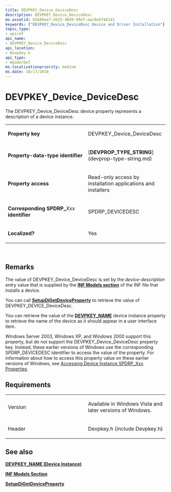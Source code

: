 ```yaml
---
title: DEVPKEY_Device_DeviceDesc
description: DEVPKEY_Device_DeviceDesc
ms.assetid: 02b88ee7-d825-48d9-99ef-aac8e6748141
keywords: ["DEVPKEY_Device_DeviceDesc Device and Driver Installation"]
topic_type:
- apiref
api_name:
- DEVPKEY_Device_DeviceDesc
api_location:
- Devpkey.h
api_type:
- HeaderDef
ms.localizationpriority: medium
ms.date: 10/17/2018
---
```


# DEVPKEY_Device_DeviceDesc


The DEVPKEY_Device_DeviceDesc device property represents a description of a device instance.

<table>
<colgroup>
<col width="50%" />
<col width="50%" />
</colgroup>
<tbody>
<tr class="odd">
<td align="left"><p><strong>Property key</strong></p></td>
<td align="left"><p>DEVPKEY_Device_DeviceDesc</p></td>
</tr>
<tr class="even">
<td align="left"><p><strong>Property-data-type identifier</strong></p></td>
<td align="left"><p>[<strong>DEVPROP_TYPE_STRING</strong>](devprop-type-string.md)</p></td>
</tr>
<tr class="odd">
<td align="left"><p><strong>Property access</strong></p></td>
<td align="left"><p>Read-only access by installation applications and installers</p></td>
</tr>
<tr class="even">
<td align="left"><p><strong>Corresponding SPDRP_</strong><em>Xxx</em> <strong>identifier</strong></p></td>
<td align="left"><p>SPDRP_DEVICEDESC</p></td>
</tr>
<tr class="odd">
<td align="left"><p><strong>Localized?</strong></p></td>
<td align="left"><p>Yes</p></td>
</tr>
</tbody>
</table>

 

Remarks
-------

The value of DEVPKEY_Device_DeviceDesc is set by the *device-description* entry value that is supplied by the [**INF Models section**](https://msdn.microsoft.com/library/windows/hardware/ff547456) of the INF file that installs a device.

You can call [**SetupDiGetDeviceProperty**](https://msdn.microsoft.com/library/windows/hardware/ff551963) to retrieve the value of DEVPKEY_DEVICE_DeviceDesc.

You can retrieve the value of the [**DEVPKEY_NAME**](devpkey-name--device-instance-.md) device instance property to retrieve the name of the device as it should appear in a user interface item.

Windows Server 2003, Windows XP, and Windows 2000 support this property, but do not support the DEVPKEY_Device_DeviceDesc property key. Instead, these earlier versions of Windows use the corresponding SPDRP_DEVICEDESC identifier to access the value of the property. For information about how to access this property value on these earlier versions of Windows, see [Accessing Device Instance SPDRP_Xxx Properties](https://msdn.microsoft.com/library/windows/hardware/ff537737).

Requirements
------------

<table>
<colgroup>
<col width="50%" />
<col width="50%" />
</colgroup>
<tbody>
<tr class="odd">
<td align="left"><p>Version</p></td>
<td align="left"><p>Available in Windows Vista and later versions of Windows.</p></td>
</tr>
<tr class="even">
<td align="left"><p>Header</p></td>
<td align="left">Devpkey.h (include Devpkey.h)</td>
</tr>
</tbody>
</table>

## See also


[**DEVPKEY_NAME (Device Instance)**](devpkey-name--device-instance-.md)

[**INF Models Section**](https://msdn.microsoft.com/library/windows/hardware/ff547456)

[**SetupDiGetDeviceProperty**](https://msdn.microsoft.com/library/windows/hardware/ff551963)

 

 






